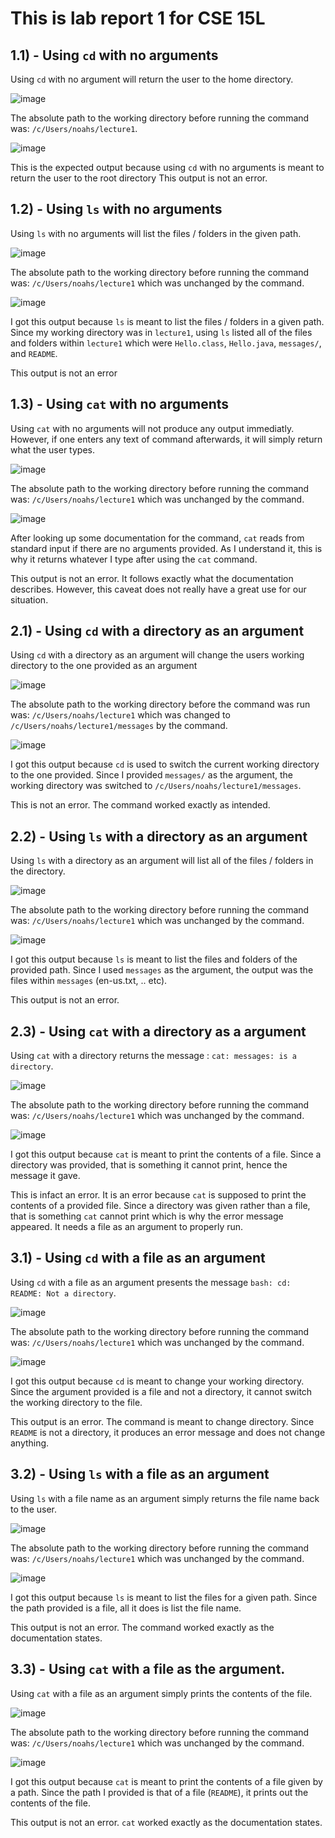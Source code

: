 # This is lab report 1 for CSE 15L

## 1.1) - Using `cd` with no arguments

Using `cd` with no argument will return the user to the home directory.

![image](lr1-1.png)

The absolute path to the working directory before running the command was:
`/c/Users/noahs/lecture1`.

![image](lr1-2.png)

This is the expected output because using `cd` with no arguments is meant to return the user to the root directory
This output is not an error.

## 1.2) - Using `ls` with no arguments

Using `ls` with no arguments will list the files / folders in the given path.

![image](lr1-3.png)

The absolute path to the working directory before running the command was:
`/c/Users/noahs/lecture1` which was unchanged by the command.

![image](lr1-4.png)

I got this output because `ls` is meant to list the files / folders in a given path. Since my working directory was in `lecture1`, using `ls` listed all of the files and folders within `lecture1` which were `Hello.class`,  `Hello.java`,  `messages/`, and  `README`.

This output is not an error

## 1.3) - Using `cat` with no arguments

Using `cat` with no arguments will not produce any output immediatly. However, if one enters any text of command afterwards, it will simply return what the user types.

![image](lr1-5.png)

The absolute path to the working directory before running the command was:
`/c/Users/noahs/lecture1` which was unchanged by the command.

![image](lr1-4.png)

After looking up some documentation for the command, `cat` reads from standard input if there are no arguments provided. As I understand it, this is why it returns whatever I type after using the `cat` command.

This output is not an error. It follows exactly what the documentation describes. However, this caveat does not really have a great use for our situation.

## 2.1) - Using `cd` with a directory as an argument

Using `cd` with a directory as an argument will change the users working directory to the one provided as an argument

![image](lr1-6.png)

The absolute path to the working directory before the command was run was:
`/c/Users/noahs/lecture1` which was changed to `/c/Users/noahs/lecture1/messages` by the command.

![image](lr1-4.png)

I got this output because `cd` is used to switch the current working directory to the one provided. Since I provided `messages/` as the argument, the working directory was switched to `/c/Users/noahs/lecture1/messages`.

This is not an error. The command worked exactly as intended.

## 2.2) - Using `ls` with a directory as an argument

Using `ls` with a directory as an argument will list all of the files / folders in the directory.

![image](lr1-7.png)

The absolute path to the working directory before running the command was:
`/c/Users/noahs/lecture1` which was unchanged by the command.

![image](lr1-4.png)

I got this output because `ls` is meant to list the files and folders of the provided path. Since I used `messages` as the argument, the output was the files within `messages` (en-us.txt, .. etc).

This output is not an error.

## 2.3) - Using `cat` with a directory as a argument

Using `cat` with a directory returns the message : `cat: messages: is a directory`.

![image](lr1-8.png)

The absolute path to the working directory before running the command was:
`/c/Users/noahs/lecture1` which was unchanged by the command.

![image](lr1-4.png)

I got this output because `cat` is meant to print the contents of a file. Since a directory was provided, that is something it cannot print, hence the message it gave.

This is infact an error. It is an error because `cat` is supposed to print the contents of a provided file. Since a directory was given rather than a file, that is something `cat` cannot print which is why the error message appeared. It needs a file as an argument to properly run.

## 3.1) - Using `cd` with a file as an argument

Using `cd` with a file as an argument presents the message `bash: cd: README: Not a directory`.

![image](lr1-9.png)

The absolute path to the working directory before running the command was:
`/c/Users/noahs/lecture1` which was unchanged by the command.

![image](lr1-4.png)

I got this output because `cd` is meant to change your working directory. Since the argument provided is a file and not a directory, it cannot switch the working directory to the file.

This output is an error. The command is meant to change directory. Since `README` is not a directory, it produces an error message and does not change anything.

## 3.2) - Using `ls` with a file as an argument

Using `ls` with a file name as an argument simply returns the file name back to the user.

![image](lr1-10.png)

The absolute path to the working directory before running the command was:
`/c/Users/noahs/lecture1` which was unchanged by the command.

![image](lr1-4.png)

I got this output because `ls` is meant to list the files for a given path. Since the path provided is a file, all it does is list the file name.

This output is not an error. The command worked exactly as the documentation states.

## 3.3) - Using `cat` with a file as the argument.

Using `cat` with a file as an argument simply prints the contents of the file.

![image](lr1-11.png)

The absolute path to the working directory before running the command was:
`/c/Users/noahs/lecture1` which was unchanged by the command.

![image](lr1-4.png)

I got this output because `cat` is meant to print the contents of a file given by a path. Since the path I provided is that of a file (`README`), it prints out the contents of the file. 

This output is not an error. `cat` worked exactly as the documentation states.




